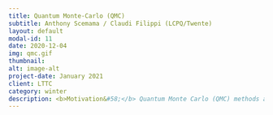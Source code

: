 ```yaml
---
title: Quantum Monte-Carlo (QMC)
subtitle: Anthony Scemama / Claudi Filippi (LCPQ/Twente)
layout: default
modal-id: 11
date: 2020-12-04
img: qmc.gif
thumbnail:
alt: image-alt
project-date: January 2021
client: LTTC
category: winter
description: <b>Motivation&#58;</b> Quantum Monte Carlo (QMC) methods are probabilistic approaches for solving the Schrödinger equation. They provide a very high accuracy, and are among the few methods in the field of quantum simulations that can fully exploit massive parallelism.<Br> <b>Goal of the tutorial&#58; </b> Compute the *exact* energy of H2 with Diffusion Monte Carlo.<Br> <b> What are we going to learn&#58;</b><Br> * To compute the energy without integrals.<Br> * How to perform an efficient stochastic sampling with Variational Monte Carlo. <Br> * How to implement a Diffusion Monte Carlo algorithm. <Br> * Embarrassingly parallel workloads.
---
```

